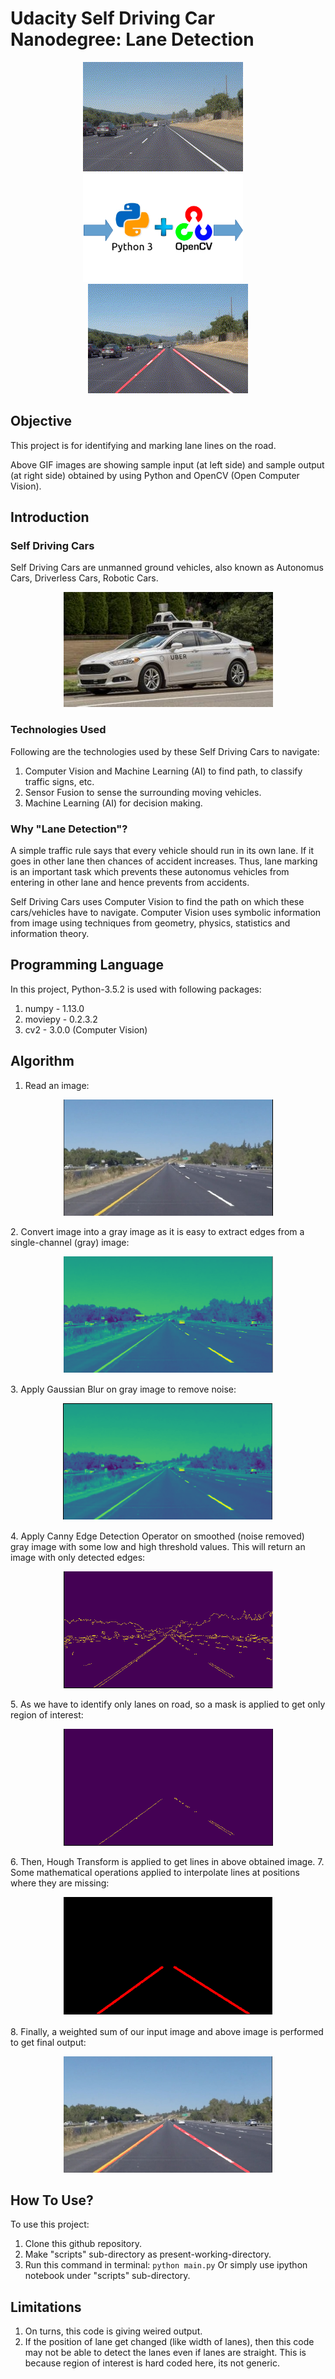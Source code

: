 # Udacity Self Driving Car Nanodegree: Lane Detection

<p align="center">
<img src="https://github.com/sansinghsanjay/udacity_self_driving_car_lane_detection/blob/master/sample_input_output/sample_input.gif">
&nbsp &nbsp
<img src="https://github.com/sansinghsanjay/udacity_self_driving_car_lane_detection/blob/master/technologies_used/technologies_used.png">
&nbsp &nbsp
<img src="https://github.com/sansinghsanjay/udacity_self_driving_car_lane_detection/blob/master/sample_input_output/sample_output.gif">
</p>

## Objective
This project is for identifying and marking lane lines on the road.

Above GIF images are showing sample input (at left side) and sample output (at right side) obtained by using Python and OpenCV (Open Computer Vision).

## Introduction

### Self Driving Cars
Self Driving Cars are unmanned ground vehicles, also known as Autonomus Cars, Driverless Cars, Robotic Cars.
<p align="center">
<img src="https://github.com/sansinghsanjay/udacity_self_driving_car_lane_detection/blob/master/images/self-driving-car.jpg">
</p>

### Technologies Used
Following are the technologies used by these Self Driving Cars to navigate:
1. Computer Vision and Machine Learning (AI) to find path, to classify traffic signs, etc.
2. Sensor Fusion to sense the surrounding moving vehicles.
3. Machine Learning (AI) for decision making.

### Why "Lane Detection"?
A simple traffic rule says that every vehicle should run in its own lane. If it goes in other lane then chances of accident increases. Thus, lane marking is an important task which prevents these autonomus vehicles from entering in other lane and hence prevents from accidents.

Self Driving Cars uses Computer Vision to find the path on which these cars/vehicles have to navigate. Computer Vision uses symbolic information from image using techniques from geometry, physics, statistics and information theory.


## Programming Language
In this project, Python-3.5.2 is used with following packages:
1. numpy - 1.13.0
2. moviepy - 0.2.3.2
3. cv2 - 3.0.0 (Computer Vision)

## Algorithm
1. Read an image:
<p align="center">
<img src="https://github.com/sansinghsanjay/udacity_self_driving_car_lane_detection/blob/master/images/input_image.png">
</p>
2. Convert image into a gray image as it is easy to extract edges from a single-channel (gray) image:
<p align="center">
<img src="https://github.com/sansinghsanjay/udacity_self_driving_car_lane_detection/blob/master/images/gray_image.png">
</p>
3. Apply Gaussian Blur on gray image to remove noise:
<p align="center">
<img src="https://github.com/sansinghsanjay/udacity_self_driving_car_lane_detection/blob/master/images/blur_gray.png">
</p>
4. Apply Canny Edge Detection Operator on smoothed (noise removed) gray image with some low and high threshold values. This will return an image with only detected edges:
<p align="center">
<img src="https://github.com/sansinghsanjay/udacity_self_driving_car_lane_detection/blob/master/images/canny_edge.png">
</p>
5. As we have to identify only lanes on road, so a mask is applied to get only region of interest:
<p align="center">
<img src="https://github.com/sansinghsanjay/udacity_self_driving_car_lane_detection/blob/master/images/region_of_interest.png">
</p>
6. Then, Hough Transform is applied to get lines in above obtained image.
7. Some mathematical operations applied to interpolate lines at positions where they are missing:
<p align="center">
<img src="https://github.com/sansinghsanjay/udacity_self_driving_car_lane_detection/blob/master/images/interpolate.png">
</p>
8. Finally, a weighted sum of our input image and above image is performed to get final output:
<p align="center">
<img src="https://github.com/sansinghsanjay/udacity_self_driving_car_lane_detection/blob/master/images/result.png">
</p>

## How To Use?
To use this project:
1. Clone this github repository.
2. Make "scripts" sub-directory as present-working-directory.
3. Run this command in terminal: ```python main.py```
Or simply use ipython notebook under "scripts" sub-directory.

## Limitations
1. On turns, this code is giving weired output.
2. If the position of lane get changed (like width of lanes), then this code may not be able to detect the lanes even if lanes are straight. This is because region of interest is hard coded here, its not generic.
